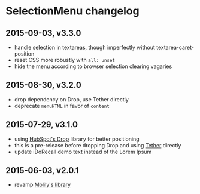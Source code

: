 # SelectionMenu changelog

## 2015-09-03, v3.3.0

* handle selection in textareas, though imperfectly without textarea-caret-position
* reset CSS more robustly with `all: unset`
* hide the menu according to browser selection clearing vagaries


## 2015-08-30, v3.2.0

* drop dependency on Drop, use Tether directly
* deprecate `menuHTML` in favor of `content`


## 2015-07-29, v3.1.0

* using [HubSpot's Drop](http://github.hubspot.com/drop/) library for better positioning
* this is a pre-release before dropping Drop and using [Tether](http://github.hubspot.com/tether/) directly
* update iDoRecall demo text instead of the Lorem Ipsum


## 2015-06-03, v2.0.1

* revamp [Molily's library](https://github.com/molily/selectionmenu)
